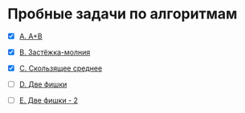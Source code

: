 # Пробные задачи по алгоритмам
- [x] <a href="./A-A-plus-B">A. A+B</a>
- [x] <a href="./B_Zip-fastener">B. Застёжка-молния</a>
- [x] <a href="./C_Moving-average">C. Скользящее среднее</a>
- [ ] <a href="./D_Two-chips">D. Две фишки</a>
- [ ] <a href="./E_Two-chips-2">E. Две фишки - 2</a>

